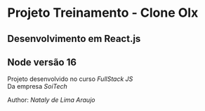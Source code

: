 # Projeto Treinamento - Clone Olx

## Desenvolvimento em React.js

## Node versão 16

Projeto desenvolvido no curso *FullStack JS*  
Da empresa _SoiTech_

Author: *Nataly de Lima Araujo*